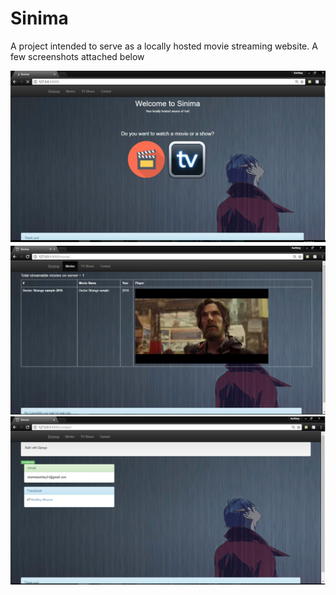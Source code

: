 # Sinima

A project intended to serve as a locally hosted movie streaming website. A few screenshots attached below

![ss1](https://raw.githubusercontent.com/kartikey54/Sinima/master/Screenshot1.jpg)
![ss2](https://raw.githubusercontent.com/kartikey54/Sinima/master/Screenshot3.jpg)
![ss3](https://raw.githubusercontent.com/kartikey54/Sinima/master/Screenshot2.jpg)

